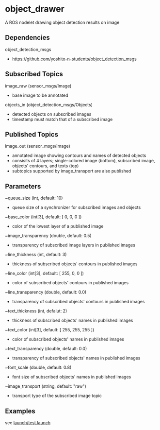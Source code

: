 # object_drawer
A ROS nodelet drawing object detection results on image

## Dependencies
object_detection_msgs
* https://github.com/yoshito-n-students/object_detection_msgs

## Subscribed Topics
image_raw (sensor_msgs/Image)
* base image to be annotated

objects_in (object_detection_msgs/Objects)
* detected objects on subscribed images
* timestamp must match that of a subscribed image

## Published Topics
image_out (sensor_msgs/Image)
* annotated image showing contours and names of detected objects
* consisits of 4 layers; single-colored image (bottom), subscribed image, objects' contours, and texts (top)
* subtopics supported by image_transport are also published

## Parameters
~queue_size (int, default: 10)
* queue size of a synchronizer for subscribed images and objects

~base_color (int[3], default: [ 0, 0, 0 ])
* color of the lowest layer of a published image

~image_transparency (double, default: 0.5)
* transparency of subscribed image layers in published images

~line_thickness (int, default: 3)
* thickness of subscribed objects' contours in published images

~line_color (int[3], default: [ 255, 0, 0 ])
* color of subscribed objects' contours in published images

~line_transparency (double, default: 0.0)
* transparency of subscribed objects' contours in published images

~text_thickness (int, defalut: 2)
* thickness of subscribed objects' names in published images

~text_color (int[3], default: [ 255, 255, 255 ])
* color of subscribed objects' names in published images

~text_transparency (double, default: 0.0)
* transparency of subscribed objects' names in published images

~font_scale (double, default: 0.8)
* font size of subscribed objects' names in published images

~image_transport (string, default: "raw")
* transport type of the subscribed image topic

## Examples
see [launch/test.launch](launch/test.launch)